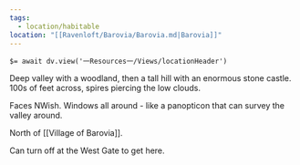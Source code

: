 ```yaml
---
tags:
  - location/habitable
location: "[[Ravenloft/Barovia/Barovia.md|Barovia]]"
---
```


`$= await dv.view('一Resources一/Views/locationHeader')`

Deep valley with a woodland, then a tall hill with an enormous stone castle. 100s of feet across, spires piercing the low clouds.

Faces NWish. Windows all around - like a panopticon that can survey the valley around.

North of [[Village of Barovia]].

Can turn off at the West Gate to get here.

